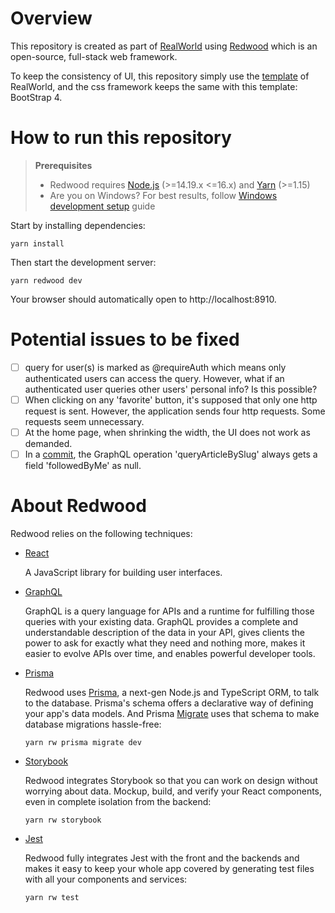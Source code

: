# Overview

This repository is created as part of [RealWorld](https://github.com/gothinkster/realworld) using [Redwood](https://redwoodjs.com/) which is an open-source, full-stack web framework.

To keep the consistency of UI, this repository simply use the [template](https://realworld-docs.netlify.app/docs/specs/frontend-specs/templates/) of RealWorld, and the css framework keeps the same with this template: BootStrap 4.

# How to run this repository

> **Prerequisites**
>
> - Redwood requires [Node.js](https://nodejs.org/en/) (>=14.19.x <=16.x) and [Yarn](https://yarnpkg.com/) (>=1.15)
> - Are you on Windows? For best results, follow [Windows development setup](https://redwoodjs.com/docs/how-to/windows-development-setup) guide

Start by installing dependencies:

```
yarn install
```

Then start the development server:

```
yarn redwood dev
```

Your browser should automatically open to http://localhost:8910.

# Potential issues to be fixed

- [ ] query for user(s) is marked as @requireAuth which means only authenticated users can access the query. However, what if an authenticated user queries other users' personal info? Is this possible?
- [ ] When clicking on any 'favorite' button, it's supposed that only one http request is sent. However, the application sends four http requests. Some requests seem unnecessary.
- [ ] At the home page, when shrinking the width, the UI does not work as demanded.
- [ ] In a [commit](https://github.com/TristanWYL/redwood-realworld-example-app/commit/744fb6ee37ff4121d91b49e7f86e7077f608ee36), the GraphQL operation 'queryArticleBySlug' always gets a field 'followedByMe' as null.

# About Redwood

Redwood relies on the following techniques:

- [React](https://reactjs.org/)

  A JavaScript library for building user interfaces.

- [GraphQL](https://graphql.org/)

  GraphQL is a query language for APIs and a runtime for fulfilling those queries with your existing data. GraphQL provides a complete and understandable description of the data in your API, gives clients the power to ask for exactly what they need and nothing more, makes it easier to evolve APIs over time, and enables powerful developer tools.

- [Prisma](https://www.prisma.io/)

  Redwood uses [Prisma](https://www.prisma.io/), a next-gen Node.js and TypeScript ORM, to talk to the database. Prisma's schema offers a declarative way of defining your app's data models. And Prisma [Migrate](https://www.prisma.io/migrate) uses that schema to make database migrations hassle-free:

  ```
  yarn rw prisma migrate dev
  ```

- [Storybook](https://storybook.js.org/)

  Redwood integrates Storybook so that you can work on design without worrying about data.
  Mockup, build, and verify your React components, even in complete isolation from the backend:

  ```
  yarn rw storybook
  ```

- [Jest](https://jestjs.io/)

  Redwood fully integrates Jest with the front and the backends and makes it easy to keep your whole app covered by generating test files with all your components and services:

  ```
  yarn rw test
  ```
